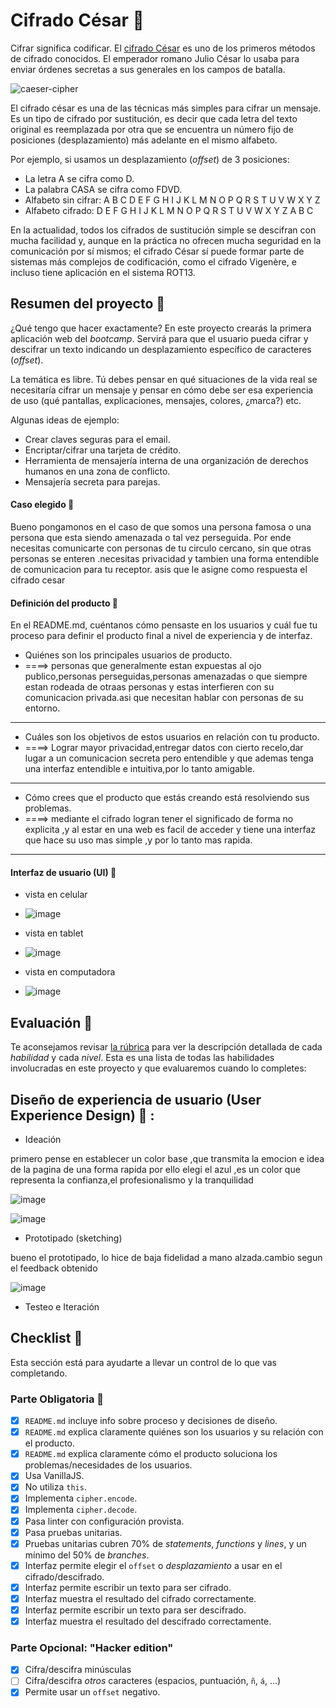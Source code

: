 # Cifrado César :penguin:

Cifrar significa codificar. El [cifrado César](https://en.wikipedia.org/wiki/Caesar_cipher) es uno de los primeros métodos de cifrado conocidos. El emperador romano Julio César lo usaba para enviar órdenes secretas a sus generales en los campos de batalla.

![caeser-cipher](https://upload.wikimedia.org/wikipedia/commons/thumb/2/2b/Caesar3.svg/2000px-Caesar3.svg.png)

El cifrado césar es una de las técnicas más simples para cifrar un mensaje. Es un tipo de cifrado por sustitución, es decir que cada letra del texto original es reemplazada por otra que se encuentra un número fijo de posiciones (desplazamiento) más adelante en el mismo alfabeto.

Por ejemplo, si usamos un desplazamiento (_offset_) de 3 posiciones:

- La letra A se cifra como D.
- La palabra CASA se cifra como FDVD.
- Alfabeto sin cifrar: A B C D E F G H I J K L M N O P Q R S T U V W X Y Z
- Alfabeto cifrado: D E F G H I J K L M N O P Q R S T U V W X Y Z A B C

En la actualidad, todos los cifrados de sustitución simple se descifran con mucha facilidad y, aunque en la práctica no ofrecen mucha seguridad en la comunicación por sí mismos; el cifrado César sí puede formar parte de sistemas más complejos de codificación, como el cifrado Vigenère, e incluso tiene aplicación en el sistema ROT13.

## Resumen del proyecto :penguin:

¿Qué tengo que hacer exactamente? En este proyecto crearás la primera aplicación web del _bootcamp_. Servirá para que el usuario pueda cifrar y descifrar un texto indicando un desplazamiento específico de caracteres (_offset_).

La temática es libre. Tú debes pensar en qué situaciones de la vida real se necesitaría cifrar un mensaje y pensar en cómo debe ser esa experiencia de uso (qué pantallas, explicaciones, mensajes, colores, ¿marca?) etc. 

Algunas ideas de ejemplo:

- Crear claves seguras para el email.
- Encriptar/cifrar una tarjeta de crédito.
- Herramienta de mensajería interna de una organización de derechos humanos en una zona de conflicto.
- Mensajería secreta para parejas.

#### Caso elegido  :penguin:
Bueno pongamonos en el caso de que somos una persona famosa o una persona que esta siendo amenazada o tal vez  perseguida. Por ende necesitas comunicarte con personas de tu circulo cercano, sin que otras personas se enteren .necesitas privacidad y tambien una forma entendible de comunicacion para tu receptor. asis que le asigne como respuesta el cifrado cesar


#### Definición del producto :penguin:

En el README.md, cuéntanos cómo pensaste en los usuarios y cuál fue tu proceso para definir el producto final a nivel de experiencia y de interfaz.

- Quiénes son los principales usuarios de producto.
- ====>  personas que generalmente estan expuestas al ojo publico,personas perseguidas,personas amenazadas o que siempre estan rodeada de otraas personas y estas interfieren con su comunicacion privada.asi que necesitan hablar con personas de su entorno. 

--------------------------------------------------------

- Cuáles son los objetivos de estos usuarios en relación con tu producto.
-  ====> Lograr mayor privacidad,entregar datos con cierto recelo,dar lugar a un comunicacion secreta pero entendible y que ademas tenga una interfaz entendible e intuitiva,por lo tanto amigable.

----------------------------------------------------------------------------------------------

- Cómo crees que el producto que estás creando está resolviendo sus problemas.
- ====>  mediante el cifrado logran tener el significado de forma no explicita ,y al estar en una web es facil de acceder y tiene una interfaz que hace su uso mas simple ,y por lo tanto mas rapida.

-----------------------------------------------------------------------------------------------------


#### Interfaz de usuario (UI) :penguin:
- vista en celular
- ![image](https://user-images.githubusercontent.com/39390011/53353802-7c972780-38f3-11e9-98ce-1e503f6228af.png)

- vista en tablet

- ![image](https://user-images.githubusercontent.com/39390011/53353729-5c676880-38f3-11e9-8e07-65162c02d654.png)

- vista en computadora
- ![image](https://user-images.githubusercontent.com/39390011/53353682-4659a800-38f3-11e9-83f9-255e6b8c7617.png)




## Evaluación :penguin:

Te aconsejamos revisar [la rúbrica](https://docs.google.com/spreadsheets/u/1/d/e/2PACX-1vRktPN4ilZtkRN5tUb3DVhgeihwlzk63_-JI3moA-bXpKDbHDioAK2H3qbrwWNb0Ql4wX22Tgv7-PDv/pubhtml)
para ver la descripción detallada de cada _habilidad_ y cada _nivel_. Esta es una lista de todas las habilidades involucradas en este proyecto y que evaluaremos cuando lo  completes:

## Diseño de experiencia de usuario (User Experience Design) :penguin: :

- Ideación

primero pense en establecer un color base ,que transmita la emocion e idea de la pagina de una forma rapida
por ello elegi el azul ,es un color que representa la confianza,el profesionalismo y la tranquilidad

![image](https://user-images.githubusercontent.com/39390011/53352810-7d2ebe80-38f1-11e9-9c87-33796fc1fe2d.png)

![image](http://reader.digitalbooks.pro/content/preview/books/45900/book/OEBPS/Images/lm05.jpg)

- Prototipado (sketching)

bueno el prototipado, lo hice de baja fidelidad a mano alzada.cambio segun el feedback obtenido 

![image](https://user-images.githubusercontent.com/39390011/53355442-085e8300-38f7-11e9-9d14-90cb5d2ec0ba.png)

- Testeo e Iteración



## Checklist :penguin:

Esta sección está  para ayudarte a llevar un control de lo que vas completando.

### Parte Obligatoria :penguin: 
* [X] `README.md` incluye info sobre proceso y decisiones de diseño.
* [X] `README.md` explica claramente quiénes son los usuarios y su relación con el producto.
* [X] `README.md` explica claramente cómo el producto soluciona los problemas/necesidades de los usuarios.
* [X] Usa VanillaJS.
* [X] No utiliza `this`.
* [X] Implementa `cipher.encode`.
* [X] Implementa `cipher.decode`.
* [X] Pasa linter con configuración provista.
* [X] Pasa pruebas unitarias.
* [X] Pruebas unitarias cubren 70% de _statements_, _functions_ y _lines_, y un
  mínimo del 50% de _branches_.
* [X] Interfaz permite elegir el `offset` o _desplazamiento_ a usar en el
  cifrado/descifrado.
* [X] Interfaz permite escribir un texto para ser cifrado.
* [X] Interfaz muestra el resultado del cifrado correctamente.
* [X] Interfaz permite escribir un texto para ser descifrado.
* [X] Interfaz muestra el resultado del descifrado correctamente.

### Parte Opcional: "Hacker edition"

* [X] Cifra/descifra minúsculas
* [ ] Cifra/descifra _otros_ caracteres (espacios, puntuación, `ñ`, `á`, ...)
* [X] Permite usar un `offset` negativo.
